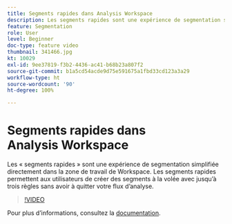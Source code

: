 ```yaml
---
title: Segments rapides dans Analysis Workspace
description: Les segments rapides sont une expérience de segmentation simplifiée directement dans la zone de travail de Workspace. Les segments rapides permettent aux utilisateurs de créer des segments à la volée avec jusqu’à trois règles sans avoir à quitter votre flux d’analyse.
feature: Segmentation
role: User
level: Beginner
doc-type: feature video
thumbnail: 341466.jpg
kt: 10029
exl-id: 9ee37819-f3b2-4436-ac41-b68b23a807f2
source-git-commit: b1a5cd54acde9d75e591675a1fbd33cd123a3a29
workflow-type: ht
source-wordcount: '90'
ht-degree: 100%

---
```


# Segments rapides dans Analysis Workspace

Les « segments rapides » sont une expérience de segmentation simplifiée directement dans la zone de travail de Workspace. Les segments rapides permettent aux utilisateurs de créer des segments à la volée avec jusqu’à trois règles sans avoir à quitter votre flux d’analyse.

>[!VIDEO](https://video.tv.adobe.com/v/341466/?quality=12&learn=on)

Pour plus dʼinformations, consultez la [documentation](https://experienceleague.adobe.com/docs/analytics/analyze/analysis-workspace/components/segments/quick-segments.html?lang=fr).
